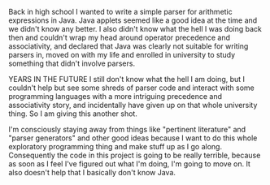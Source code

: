 Back in high school I wanted to write a simple parser for arithmetic
expressions in Java. Java applets seemed like a good idea at the time and we
didn't know any better. I also didn't know what the hell I was doing back then
and couldn't wrap my head around operator precedence and associativity, and
declared that Java was clearly not suitable for writing parsers in, moved on
with my life and enrolled in university to study something that didn't involve
parsers.

YEARS IN THE FUTURE I still don't know what the hell I am doing, but I couldn't
help but see some shreds of parser code and interact with some programming
languages with a more intriguing precedence and associativity story, and
incidentally have given up on that whole university thing. So I am giving this
another shot.

I'm consciously staying away from things like "pertinent literature" and
"parser generators" and other good ideas because I want to do this whole
exploratory programming thing and make stuff up as I go along. Consequently
the code in this project is going to be really terrible, because as soon as I
feel I've figured out what I'm doing, I'm going to move on. It also doesn't
help that I basically don't know Java.

